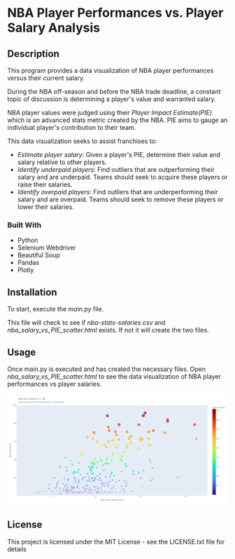 # NBA Player Performances vs. Player Salary Analysis

## Description

This program provides a data visualization of NBA player performances versus their current salary.

During the NBA off-season and before the NBA trade deadline, a constant topic of discussion is determining a player's value and warranted salary. 

NBA player values were judged using their _Player Impact Estimate(PIE)_ which is an advanced stats metric created by the NBA. PIE aims to gauge an individual player's contribution to their team.

This data visualization seeks to assist franchises to:
- _Estimate player salary_: Given a player's PIE, determine their value and salary relative to other players.  
- _Identify underpaid players_: Find outliers that are outperforming their salary and are underpaid. Teams should seek to acquire these players or raise their salaries.
- _Identify overpaid players_: Find outliers that are underperforming their salary and are overpaid. Teams should seek to remove these players or lower their salaries.


### Built With

- Python
- Selenium Webdriver
- Beautiful Soup
- Pandas
- Plotly

## Installation

To start, execute the _main.py_ file. 

This file will check to see if _nba-stats-salaries.csv_ and _nba_salary_vs_PIE_scatter.html_ exists. If not it will create the two files.


## Usage

Once main.py is executed and has created the necessary files. Open _nba_salary_vs_PIE_scatter.html_ to see the data visualization of NBA player performances vs player salaries.

![Scatter Plot Screenshot](nba_salary_vs_PIE_scatter.png?raw=true)


## License

This project is licensed under the MIT License - see the LICENSE.txt file for details






